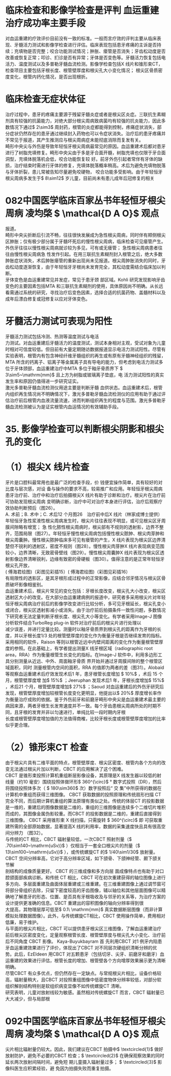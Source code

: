 # 临床检查和影像学检查是评判 血运重建治疗成功率主要手段  
对血运重建的疗效评价目前没有一致的标准。一般而言疗效的评判主要从临床表现、牙髓活力测试和影像学检查进行评估。临床表现包括患牙疼痛的主诉是否持续；充填物是否完整；咬合功能测试情况；肿胀、瘘管是否消失；牙齿松动度是否改善或恢复正常；叩诊、扪诊是否有异常；牙体是否变色等。牙髓活力恢复包括电活力、温度测试以及多普勒牙髓血流检测。影像学检查包括X 线片和锥形束CT，检查项目主要包括牙根长度、根管壁厚度和根尖孔大小变化情况； 根尖区骨质密  
度变化，根管内钙化情况，是否出现根折。  
#  临床检查无症状体征  
治疗过程中，患牙的疼痛主要源于残留牙髓炎症或者是根尖区炎症。三联抗生素糊剂具有较强的抗菌能力，对绝大部分根尖周病致病菌均有较强的抗炎能力，因此多数情况下通过$ 2\sim3$  周封药，根管的炎症都能得到控制，疼痛症状消失，部分症状仍然存在的患牙通过继续封入药物也可以令症状消失。治疗后的患牙疼痛并不常见于报道，其产生推测应与根尖周病症未能彻底消除而复发有关。  
畸形中央尖与外伤是导致年轻恒牙根尖周病最常见的原因。血运重建术后都对患牙进行了树脂充填修复。畸形中央尖由于多是牙合面开髓，树脂充填也仅限于牙合面洞型，充填体脱落机会低，咬合功能恢复较 好。前牙外伤引起者常伴有牙体的缺损，治疗结束时需进行牙体的修复，充填体脱落概率稍高。术后为避免充填物脱落与牙体折裂，患儿常被告知尽量避免咬硬物， 咬合功能多受影响。由于年轻恒牙根尖周病多发生于$ 8\sim12$  岁儿童，目前尚未有患儿成年后冠修复的相关  
# 082中国医学临床百家丛书年轻恒牙根尖周病  凌均棨 $ \mathcal{D A O}$    观点  
报道。  
畸形中央尖折断后引流不畅，往往很快发展成为急性根尖周病，同时伴有颊侧根尖区肿胀；仅有极少部分属于牙髓坏死后的慢性根尖周病，临床检查可见瘘管产生。外伤牙往往以慢性根尖周病就诊较为多见，可有或无瘘管； 急性根尖周病患者往往由慢性根尖周病急 性发作引起。在用三联抗生素糊剂封入根管之后，绝大多数肿胀症状消失，术后肿胀瘘管的重新出现尚未见报道。根尖周肿胀消失的同时，牙齿松动度逐渐恢复，由于年轻恒牙牙根尚未发育完全，其松动度需结合临床加以判断。  
牙体变色是血运重建常见并发症，常见于患牙颈 部区域。Kohli 研究发现影响牙齿变色的主要因素包括MTA 和三联抗生素糊剂的使用，具体原因尚不明确。从长远看需通过系统的研究，寻找治疗后变色因素，选择合适的抗菌药物、盖髓材料以及成年后漂白修复或冠修复以应对牙体变色。  
#  牙髓活力测试可表现为阳性  
牙髓活力测试包括冷测、热测等温度测试与电活  
力测试。对血运重建后牙髓活力的温度测试，测试本身相对主观，受试对象为儿童时相对可信度较低。但目前有大量定期随访数据报道显示电活力测试阳性。尽管有实验表明，根管内有包含神经纤维牙髓组织的再生或有原有牙髓神经组织的残留，MTA 所含的钙离子、铝离子等金属离子具有导电的能力，但考虑到电活力测试多位于牙体颈部，血运重建治疗中MTA 多位于釉牙骨质界下 $ 3\sim5~\mathrm{mm}$      且上方为树脂或玻璃离子垫底，电 活力测试阳性的真实发生率和原因仍值得进一步研究证实。  
激光多普勒牙髓血流检测仪用途主要是判断牙髓 血供状态。血运重建术后，根管内组织再生情况尚不明确情况下，激光多普勒牙髓血流检测仪的应用有助于通过评估治疗前后根管内血液流量流速，进而判断组织再生的程度与范围。激光多普勒牙髓血流检测被认为是证实根管内血运情况的有效辅助手段。  
# 35. 影像学检查可以判断根尖阴影和根尖孔的变化  
# （1）根尖X 线片检查  
牙片是口腔科最常用也是最广泛的检查手段，价 钱便宜操作简单，具有较好的对比度与层次感，对设 备与操作的要求不高，较易推广和应用。年轻恒牙根尖周病患牙治疗前、治疗中和治疗后拍摄根尖X 线片有助于诊断和治疗。根尖片在治疗前可协助发现根尖周病 变明确诊断，治疗中可对治疗本身进行评估，治疗后观察疗效协助判断预后（图26）。  
A. 术前；B. 术中；C. 术后12 个月图26　治疗前中后X 线片（林家成博士提供）  
年轻恒牙急性浆液性根尖周病发生时，根尖片往往表现不明显，或可见根尖区牙周膜间隙略有增宽； 急 性化脓性根尖周病时，根尖部有不规则的透射影，边界不整齐，范围局限（图27）。年轻恒牙慢性根尖周病包括慢性根尖脓肿、根尖肉芽肿和根尖周囊肿。慢性根尖脓肿临床多可见有瘘管的产生，X 线片表现为根尖区边界清楚但不锐利的透射区，密度不规则（图28）。慢性根尖肉芽肿X 线片表现病变范围较小，边界清晰，无致密骨壁线（图29）。慢性根尖周囊肿X 线片表现为根尖区透射影像边界清晰锐利，边缘有致密的骨硬板（图30）。值得注意的是正常年轻恒牙根尖孔开放，  
( 傅海君绘图)（彩图见彩插15）( 傅海君绘图)（彩图见彩插16）  
有局限性的透影区，是其牙根形成过程中的正常影像，应结合邻牙情况与根尖区骨质破坏影像相鉴别。  
血运重建术后，根尖片常见的变化包括：牙根长度改变，根尖孔大小改变，根尖区透射区大小的改变。在大部分血运重建病例的报道中，研究者多采用根尖片对年轻恒牙根尖周病治疗前后的影像学改变进行比较分析，多可见牙根延长，根尖孔变小或闭合，根尖区透射影减小或消失。由于治疗前后拍摄条件一致性问题，多数情况下研究者无法定量判断牙根长度、根尖孔大小等变化。有学者采用Image-J 图像分析软件结合TurboReg plug-in 软件对治疗前后的根尖片进行处理以  
减少误差，并进行定量比较。测量时以釉牙骨质界到根尖孔的距离作为牙根的长度，并以牙根长度1/3 处的根管壁厚度的变化作为衡量牙根是否继续发育的指标。采用相同的软件，Raison 等则以根管近远中内壁间距离的变化作为衡量根管壁厚度的参照。在此基础上，有学者提出测量X 线牙根区域（radiographic root area，RRA）作为衡量根管生长变化的指标。在Image-J 软件中，利用多边形工具分别测量从近远、中外、周面釉牙骨质 界开始并通过牙周膜间隙的整个根管区域面积，同时 测量根管内空间的面积，RRA 的值即为两者的差（图31）。Alobaid 等观察血运重建术后疗效发现术后1 年，患牙根管长度增加 $ 10\%$  ，术后 15  个月，根管壁厚度增 加$ 15\%$  ；Jeeruphan 发现术后1 年，牙根长度增加$ 15\%$ ，术后21 个月，根管壁厚度增加$ 27\%$  ；Saoud 对血运重建后的外伤牙研究后发现，根管壁厚度增加较根管长度变化更明显，他提出以$ 20\%$  厚度增长率作为衡量治疗成败的依据。鉴于外伤前牙和前磨牙畸形中央尖是血运重建术最主要的病因来源，两者牙根生长发育速度并不一致。每个牙齿患根尖周病所处的时期不同，且牙根的发育并非以匀速进行，单纯比较一段时期内牙根  
长度或根管壁厚度增加值的方法值得商榷，比较牙根长度或根管壁厚度增加的比率似乎更合理。  
# （2）锥形束CT 检查  
由于根尖片具有二维平面的特点，根管壁厚度、根尖区密度、根管内各个方向的改变无法通过根尖片加以判断，CBCT 的应用解决了这个困难。  
CBCT 是锥形束投照计算机重组断层影像设备，其原理是X 线发生器以较低的射线量（约10 毫安）围绕投照体做环形$ 360^{\circ}$    ° 数字式投照（DR），然后将围绕投照体多次（ $ 180\sim360$  次）数字投照后“ 交 集”中所获得的数据在计算机中重组而获得三维图像。 CBCT  获取数据的投照原理和传统扇形扫描 CT 完全不同，而后期计算机重组的算法原理有类似之处。传统的体层CT 的投影数据是一维的，重建后的图像数据是二维的，重组的三维图像是连续多个二维切片堆积而成的，其图像金属伪影较重。而CBCT 的投影数据是二维的，重建后直接得到三维图像。 CBCT  采用锥形束 X  线扫描，只需旋转 $ 360^{\circ}$     即 可获取重建所需的全部原始数据，显著提高X 线的利用率，数据的采集速度快且具有很高空间分辨力 （图32）。  
与传统的CT 相比，CBCT 辐射量较低，一次CBCT 照射剂量（$ .70\sim140~\mathrm{uSv)}$    ）仅相当于一套全口根尖片的剂量（$ 13\sim100~\mathrm{uSv)}$    ），或传统螺旋CT 的$ 1/40\sim1/30$  放射量。CBCT 空间分辨率高，它对于高分辨率区域，如下颌骨、下颌神经管、颞下颌关节解  
剖结构的成像质量更好。 CBCT  的三维成像和多方向层 面成像特点也有助于对口腔颌面部疾病诊断。和传统 CT 相比，CBCT 可在初次重建获得的轴位图像上进行多方向、多层面重建及曲面体层重建或三维重建。在三维重建图像上通过调节窗可将部分骨组织去除，只留下密度较高的牙齿图像，辅以轴位和其他层面图像可以精确地了解患牙的形态、位置、是否具有牙根吸收及与邻牙的关系等，为治疗方案的设计提供更准确的信息。CBCT 重建出的容积图像的轴向分辨率得到很  
大提高，其物理层厚可低至$ 0.1\ \mathrm{mm}$     真实数据断层图像（而非计算模拟处理数据图像）。此外，与传统螺旋CT相比，CBCT 使用操作简单，费用相对低廉，易于维护。  
与平面的根尖片相比，CBCT 可以提供患牙根尖区三维图像，了解血运重建治疗前后根尖区密度变化，定量观察根管长度、根管壁厚度与根尖孔大小变化、治疗前后不同角度 CBCT  影像。 Kaya-Buyukbayram  首 先利用CBCT 对1 例牙内陷患牙血运重建效果进行了评价，体现出了CBCT 对不同层次硬组织清晰分辨的优势。此后，EzEldeen 用CBCT 对五颗患牙（包括切牙、尖牙、前磨牙和磨牙）血运重建的效果进行评估，根管长度的增加、根管壁各个方向增厚效果展示更为清晰明确。  
尽管CBCT 有众多优点，但仍然存在一定缺点。与常规根尖片相比，设备价格较高，辐射量稍大，且CBCT 对投照重组图像中低密度物体分辨率较低，对部分软组织解剖结构特别是软组织病变显像不如传统螺旋CT 清晰。  
研究表明，儿童对放射线较为敏感。虽然相对传统螺旋CT 而言，CBCT 辐射量已大大减少，但与局部根  
# 092中国医学临床百家丛书年轻恒牙根尖周病  凌均棨 $ \mathcal{D A O}$    观点  
尖片相比辐射量仍较大。因此，我们建议在CBCT 拍摄中$ \textcircled{1}$    做好放射防护，避免不必要的CBCT 检查；$ \textcircled{2}$    在确保观察效果的同时延长两次放射间隔时间，避免短 期儿童摄入辐射量过多； $ \textcircled{3}$     影像科医生应积累经验，避 免因为拍摄失败而重复拍摄。  
